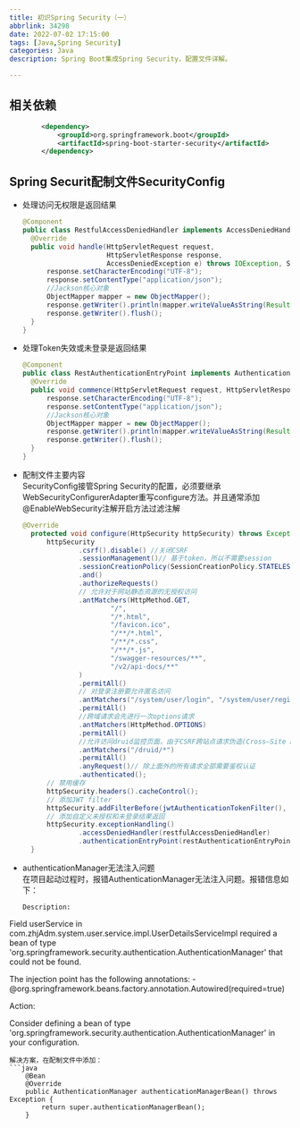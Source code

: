 ```yaml
---
title: 初识Spring Security（一）
abbrlink: 34298
date: 2022-07-02 17:15:00
tags: [Java,Spring Security]
categories: Java
description: Spring Boot集成Spring Security，配置文件详解。

---
```


## 相关依赖

```xml
        <dependency>
            <groupId>org.springframework.boot</groupId>
            <artifactId>spring-boot-starter-security</artifactId>
        </dependency>
```

## Spring Securit配制文件SecurityConfig

- 处理访问无权限是返回结果  
  
  ```Java
  @Component
  public class RestfulAccessDeniedHandler implements AccessDeniedHandler {
    @Override
    public void handle(HttpServletRequest request,
                       HttpServletResponse response,
                       AccessDeniedException e) throws IOException, ServletException {
        response.setCharacterEncoding("UTF-8");
        response.setContentType("application/json");
        //Jackson核心对象
        ObjectMapper mapper = new ObjectMapper();
        response.getWriter().println(mapper.writeValueAsString(Result.forbidden("所请求资源，没有权限访问！")));
        response.getWriter().flush();
    }
  }
  ```

- 处理Token失效或未登录是返回结果  
  
  ```Java
  @Component
  public class RestAuthenticationEntryPoint implements AuthenticationEntryPoint {
    @Override
    public void commence(HttpServletRequest request, HttpServletResponse response, AuthenticationException authException) throws IOException, ServletException {
        response.setCharacterEncoding("UTF-8");
        response.setContentType("application/json");
        //Jackson核心对象
        ObjectMapper mapper = new ObjectMapper();
        response.getWriter().println(mapper.writeValueAsString(Result.unauthorized("未登录或者token失效！")));
        response.getWriter().flush();
    }
  }
  ```

- 配制文件主要内容  
    SecurityConfig接管Spring Security的配置，必须要继承WebSecurityConfigurerAdapter重写configure方法。并且通常添加@EnableWebSecurity注解开启方法过滤注解
  
  ```Java
  @Override
    protected void configure(HttpSecurity httpSecurity) throws Exception {
        httpSecurity
                .csrf().disable() //关闭CSRF
                .sessionManagement()// 基于token，所以不需要session
                .sessionCreationPolicy(SessionCreationPolicy.STATELESS)
                .and()
                .authorizeRequests()
                // 允许对于网站静态资源的无授权访问
                .antMatchers(HttpMethod.GET,
                        "/",
                        "/*.html",
                        "/favicon.ico",
                        "/**/*.html",
                        "/**/*.css",
                        "/**/*.js",
                        "/swagger-resources/**",
                        "/v2/api-docs/**"
                )
                .permitAll()
                // 对登录注册要允许匿名访问
                .antMatchers("/system/user/login", "/system/user/register")
                .permitAll()
                //跨域请求会先进行一次options请求
                .antMatchers(HttpMethod.OPTIONS)
                .permitAll()
                //允许访问druid监控页面，由于CSRF跨站点请求伪造(Cross—Site Request Forgery)的原因，会进不去druid监控页面
                .antMatchers("/druid/*")
                .permitAll()
                .anyRequest()// 除上面外的所有请求全部需要鉴权认证
                .authenticated();
        // 禁用缓存
        httpSecurity.headers().cacheControl();
        // 添加JWT filter
        httpSecurity.addFilterBefore(jwtAuthenticationTokenFilter(), UsernamePasswordAuthenticationFilter.class);
        // 添加自定义未授权和未登录结果返回
        httpSecurity.exceptionHandling()
                .accessDeniedHandler(restfulAccessDeniedHandler)
                .authenticationEntryPoint(restAuthenticationEntryPoint);
    }
  ```

- authenticationManager无法注入问题  
  在项目起动过程时，报错AuthenticationManager无法注入问题。报错信息如下：
  
  ```
  Description:
  ```

Field userService in com.zhjAdm.system.user.service.impl.UserDetailsServiceImpl required a bean of type 'org.springframework.security.authentication.AuthenticationManager' that could not be found.

The injection point has the following annotations:
    - @org.springframework.beans.factory.annotation.Autowired(required=true)

Action:

Consider defining a bean of type 'org.springframework.security.authentication.AuthenticationManager' in your configuration.

```
解决方案，在配制文件中添加：
```java
    @Bean
    @Override
    public AuthenticationManager authenticationManagerBean() throws Exception {
        return super.authenticationManagerBean();
    }
```